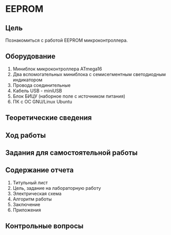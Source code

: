 # EEPROM

## Цель

Познакомиться с работой EEPROM микроконтроллера.

## Оборудование

1. Миниблок микроконтроллера ATmega16
2. Два вспомогательных миниблока с семисегментным светодиодным индикатором
3. Провода соединительные
4. Кабель USB - miniUSB
5. Блок БИЦУ (наборное поле с источником питания)
6. ПК с ОС GNU/Linux Ubuntu

## Теоретические сведения

## Ход работы

## Задания для самостоятельной работы

## Содержание отчета

1. Титульный лист
2. Цель, задание на лабораторную работу
3. Электрическая схема
4. Алгоритм работы
5. Заключение
6. Приложения

## Контрольные вопросы

